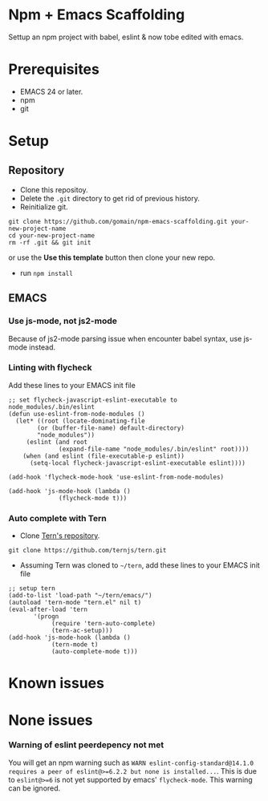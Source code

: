 # Npm + Emacs Scaffolding
Settup an npm project with babel, eslint & now tobe edited with emacs.
# Prerequisites
  * EMACS 24 or later.
  * npm
  * git
# Setup
## Repository
 * Clone this repositoy.
 * Delete the `.git` directory to get rid of previous history.
 * Reinitialize git.
 ```
 git clone https://github.com/gomain/npm-emacs-scaffolding.git your-new-project-name
 cd your-new-project-name
 rm -rf .git && git init
 ```
 or use the **Use this template** button then clone your new repo.
 * run `npm install`
## EMACS
### Use js-mode, not js2-mode
Because of js2-mode parsing issue when encounter babel syntax, use js-mode instead.
### Linting with flycheck
Add these lines to your EMACS init file
```
;; set flycheck-javascript-eslint-executable to node_modules/.bin/eslint
(defun use-eslint-from-node-modules ()
  (let* ((root (locate-dominating-file 
		(or (buffer-file-name) default-directory)
		"node_modules"))
	 (eslint (and root
		      (expand-file-name "node_modules/.bin/eslint" root))))
    (when (and eslint (file-executable-p eslint))
      (setq-local flycheck-javascript-eslint-executable eslint))))

(add-hook 'flycheck-mode-hook 'use-eslint-from-node-modules)

(add-hook 'js-mode-hook (lambda ()
			  (flycheck-mode t)))
```        
### Auto complete with Tern
  * Clone [Tern's repository](https://github.com/ternjs/tern).
  ```
  git clone https://github.com/ternjs/tern.git
  ```
  * Assuming Tern was cloned to `~/tern`, add these lines to your EMACS init file
  ```
  ;; setup tern
  (add-to-list 'load-path "~/tern/emacs/")
  (autoload 'tern-mode "tern.el" nil t)
  (eval-after-load 'tern
	  	 '(progn
		      (require 'tern-auto-complete)
		      (tern-ac-setup)))
  (add-hook 'js-mode-hook (lambda ()
	  		  (tern-mode t)
		  	  (auto-complete-mode t)))
  ```
# Known issues
# None issues
### Warning of eslint peerdepency not met
You will get an npm warning such as `WARN eslint-config-standard@14.1.0 requires a peer of eslint@>=6.2.2 but none is installed...`. This is due to `eslint@>=6` is not yet supported by emacs' `flycheck-mode`. This warning can be ignored.
